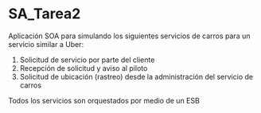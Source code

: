 # SA_Tarea2
Aplicación SOA para simulando los siguientes servicios de carros para un servicio similar a Uber:

1. Solicitud de servicio por parte del cliente
2. Recepción de solicitud y aviso al piloto
3. Solicitud de ubicación (rastreo) desde la administración del servicio de carros

Todos los servicios son orquestados por medio de un ESB
